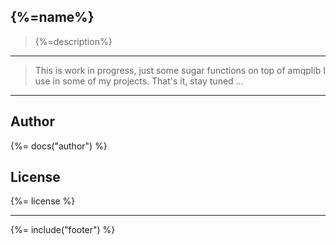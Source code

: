 ## {%=name%}

> {%=description%}

---

> This is work in progress, just some sugar functions on top of amqplib I use in some of my projects.
> That's it, stay tuned ...

---

## Author
{%= docs("author") %}

## License
{%= license %}

***

{%= include("footer") %}

